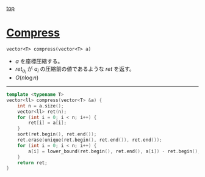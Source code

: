 [top](../README.md)

# [Compress](./compress.hpp)

`vector<T> compress(vector<T> a)`

- $a$ を座標圧縮する。
- $ret_{a_i}$ が $a_i$ の圧縮前の値であるような $ret$ を返す。
- $O(n\log{n})$

---

```cpp
template <typename T>
vector<ll> compress(vector<T> &a) {
    int n = a.size();
    vector<ll> ret(n);
    for (int i = 0; i < n; i++) {
        ret[i] = a[i];
    }
    sort(ret.begin(), ret.end());
    ret.erase(unique(ret.begin(), ret.end()), ret.end());
    for (int i = 0; i < n; i++) {
        a[i] = lower_bound(ret.begin(), ret.end(), a[i]) - ret.begin();
    }
    return ret;
}
```